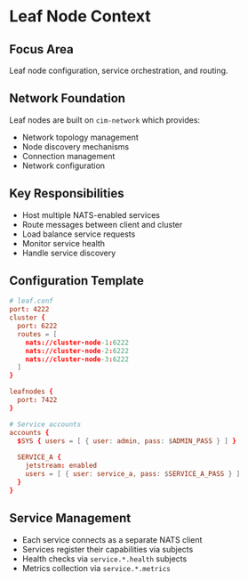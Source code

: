 # Leaf Node Context

## Focus Area
Leaf node configuration, service orchestration, and routing.

## Network Foundation
Leaf nodes are built on `cim-network` which provides:
- Network topology management
- Node discovery mechanisms
- Connection management
- Network configuration

## Key Responsibilities
- Host multiple NATS-enabled services
- Route messages between client and cluster
- Load balance service requests
- Monitor service health
- Handle service discovery

## Configuration Template
```conf
# leaf.conf
port: 4222
cluster {
  port: 6222
  routes = [
    nats://cluster-node-1:6222
    nats://cluster-node-2:6222
    nats://cluster-node-3:6222
  ]
}

leafnodes {
  port: 7422
}

# Service accounts
accounts {
  $SYS { users = [ { user: admin, pass: $ADMIN_PASS } ] }
  
  SERVICE_A {
    jetstream: enabled
    users = [ { user: service_a, pass: $SERVICE_A_PASS } ]
  }
}
```

## Service Management
- Each service connects as a separate NATS client
- Services register their capabilities via subjects
- Health checks via `service.*.health` subjects
- Metrics collection via `service.*.metrics`